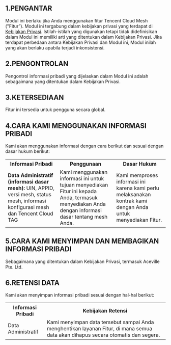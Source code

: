 
## 1.PENGANTAR
Modul ini berlaku jika Anda menggunakan fitur Tencent Cloud Mesh ("Fitur”). Modul ini tergabung dalam kebijakan privasi yang terdapat di [Kebijakan Privasi](https://intl.cloud.tencent.com/document/product/301/17345). Istilah-istilah yang digunakan tetapi tidak didefinisikan dalam Modul ini memiliki arti yang ditentukan dalam Kebijakan Privasi. Jika terdapat perbedaan antara Kebijakan Privasi dan Modul ini, Modul inilah yang akan berlaku apabila terjadi inkonsistensi.

## 2.PENGONTROLAN
Pengontrol informasi pribadi yang dijelaskan dalam Modul ini adalah sebagaimana yang ditentukan dalam Kebijakan Privasi.

## 3.KETERSEDIAAN
Fitur ini tersedia untuk pengguna secara global.

## 4.CARA KAMI MENGGUNAKAN INFORMASI PRIBADI
Kami akan menggunakan informasi dengan cara berikut dan sesuai dengan dasar hukum berikut:

<table>
   <tr>
      <th>Informasi Pribadi</th>
      <th>Penggunaan</th>
      <th>Dasar Hukum</th>
   </tr>
   <tr>
      <td><b>Data Administratif (informasi dasar mesh): </b>UIN, APPID, versi mesh, status mesh, informasi konfigurasi mesh dan Tencent Cloud TAG</td>
      <td>Kami menggunakan informasi ini untuk tujuan menyediakan Fitur ini kepada Anda, termasuk menyediakan Anda dengan informasi dasar tentang mesh Anda.</td>
      <td>Kami memproses informasi ini karena kami perlu melaksanakan kontrak kami dengan Anda untuk menyediakan Fitur.</td>
     </tr>
   <tr>
</table> 


## 5.CARA KAMI MENYIMPAN DAN MEMBAGIKAN INFORMASI PRIBADI
Sebagaimana yang ditentukan dalam Kebijakan Privasi, termasuk Aceville Pte. Ltd.

## 6.RETENSI DATA
Kami akan menyimpan informasi pribadi sesuai dengan hal-hal berikut:

<table>
  <tr>
  <th>Informasi Pribadi</th>
  <th>Kebijakan Retensi</th>
    </tr>
   <tr>
      <td>Data Administratif</td>
    <td>Kami menyimpan data tersebut sampai Anda menghentikan layanan Fitur, di mana semua data akan dihapus secara otomatis dan segera.</td>
   </tr>
   <tr>  
</table>

